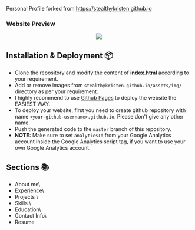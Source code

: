 Personal Profile forked from https://stealthykristen.github.io

### Website Preview
<p align="center"> 
  <kbd>
    <a href="https://stealthykristen.github.io" target="_blank"><img src="examples/preview.gif">
  </a>
  </kbd>
</p>


## Installation & Deployment 📦
- Clone the repository and modify the content of <b>index.html</b> according to your requirement.
- Add or remove images from `stealthykristen.github.io/assets/img/` directory as per your requirement.
- I highly recommend to use [Github Pages](https://create-react-app.dev/docs/deployment/#github-pages) to deploy the website the EASIEST WAY.
- To deploy your website, first you need to create github repository with name `<your-github-username>.github.io`. Please don't give any other name.
- Push the generated code to the `master` branch of this repository.
- <b>NOTE:</b> Make sure to set `analyticsId` from your Google Analytics account inside the Google Analytics script tag, if you want to use your own Google Analytics account.

## Sections 📚
- About me\
- Experience\
- Projects \
- Skills \
- Education\
- Contact Info\
- Resume

